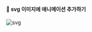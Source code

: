 
#### 💄  svg 이미지에 애니메이션 추가하기
![svg](https://github.com/cocorig/HTML-CSS_Study/assets/95855640/0280d4c8-3c75-4a64-933d-b169338e9967)
